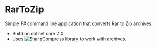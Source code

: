 # RarToZip
Simple F# command line application that converts Rar to Zip archives.

- Build on dotnet core 2.0.
- Uses ![SharpCompress](https://github.com/adamhathcock/sharpcompress) library to work with archives.
